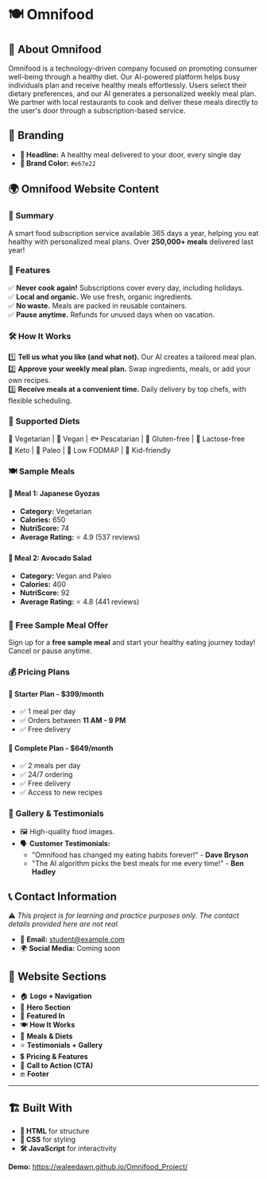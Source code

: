 # 🍽️ Omnifood

## 📌 About Omnifood

Omnifood is a technology-driven company focused on promoting consumer well-being through a healthy diet. Our AI-powered platform helps busy individuals plan and receive healthy meals effortlessly. Users select their dietary preferences, and our AI generates a personalized weekly meal plan. We partner with local restaurants to cook and deliver these meals directly to the user's door through a subscription-based service.

## 🎨 Branding

- **📝 Headline:** A healthy meal delivered to your door, every single day
- **🎨 Brand Color:** `#e67e22`

## 🌍 Omnifood Website Content

### 📝 Summary

A smart food subscription service available 365 days a year, helping you eat healthy with personalized meal plans. Over **250,000+ meals** delivered last year!

### 🚀 Features

✅ **Never cook again!** Subscriptions cover every day, including holidays.  
✅ **Local and organic.** We use fresh, organic ingredients.  
✅ **No waste.** Meals are packed in reusable containers.  
✅ **Pause anytime.** Refunds for unused days when on vacation.

### 🛠️ How It Works

1️⃣ **Tell us what you like (and what not).** Our AI creates a tailored meal plan.  
2️⃣ **Approve your weekly meal plan.** Swap ingredients, meals, or add your own recipes.  
3️⃣ **Receive meals at a convenient time.** Daily delivery by top chefs, with flexible scheduling.

### 🍎 Supported Diets

🥦 Vegetarian | 🌱 Vegan | 🐟 Pescatarian | 🌾 Gluten-free | 🥛 Lactose-free  
🥑 Keto | 🦴 Paleo | 🍏 Low FODMAP | 👶 Kid-friendly

### 🍽️ Sample Meals

#### **🥟 Meal 1: Japanese Gyozas**
- **Category:** Vegetarian  
- **Calories:** 650  
- **NutriScore:** 74  
- **Average Rating:** ⭐ 4.9 (537 reviews)

#### **🥗 Meal 2: Avocado Salad**
- **Category:** Vegan and Paleo  
- **Calories:** 400  
- **NutriScore:** 92  
- **Average Rating:** ⭐ 4.8 (441 reviews)

### 🎁 Free Sample Meal Offer

Sign up for a **free sample meal** and start your healthy eating journey today! Cancel or pause anytime.

### 💰 Pricing Plans

#### **🥉 Starter Plan - $399/month**
- ✅ 1 meal per day  
- ✅ Orders between **11 AM - 9 PM**  
- ✅ Free delivery

#### **🥇 Complete Plan - $649/month**
- ✅ 2 meals per day  
- ✅ 24/7 ordering  
- ✅ Free delivery  
- ✅ Access to new recipes

### 📸 Gallery & Testimonials

- 🖼️ High-quality food images.
- 🗣️ **Customer Testimonials:**
  - "Omnifood has changed my eating habits forever!" - **Dave Bryson**
  - "The AI algorithm picks the best meals for me every time!" - **Ben Hadley**

## 📞 Contact Information

⚠️ *This project is for learning and practice purposes only. The contact details provided here are not real.*

- 📧 **Email:** student@example.com  
- 🌍 **Social Media:** Coming soon

## 📌 Website Sections

- 🏠 **Logo + Navigation**
- 🎯 **Hero Section**
- 🏅 **Featured In**
- 🍽️ **How It Works**
- 🥗 **Meals & Diets**
- ⭐ **Testimonials + Gallery**
- 💲 **Pricing & Features**
- 📢 **Call to Action (CTA)**
- 🔚 **Footer**

---

## 🏗️ Built With

- **📄 HTML** for structure  
- **🎨 CSS** for styling  
- **🛠️ JavaScript** for interactivity

**Demo:** https://waleedawn.github.io/Omnifood_Project/


